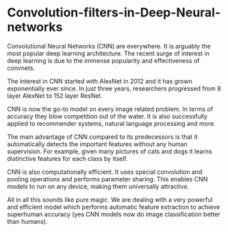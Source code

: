# Convolution-filters-in-Deep-Neural-networks

Convolutional Neural Networks (CNN) are everywhere. It is arguably the most popular deep learning architecture. The recent surge of interest in deep learning is due to the immense popularity and effectiveness of convnets. 

The interest in CNN started with AlexNet in 2012 and it has grown exponentially ever since. In just three years, researchers progressed from 8 layer AlexNet to 152 layer ResNet.

CNN is now the go-to model on every image related problem. In terms of accuracy they blow competition out of the water. It is also successfully applied to recommender systems, natural language processing and more. 

The main advantage of CNN compared to its predecessors is that it automatically detects the important features without any human supervision. For example, given many pictures of cats and dogs it learns distinctive features for each class by itself.

CNN is also computationally efficient. It uses special convolution and pooling operations and performs parameter sharing. This enables CNN models to run on any device, making them universally attractive.

All in all this sounds like pure magic. We are dealing with a very powerful and efficient model which performs automatic feature extraction to achieve superhuman accuracy (yes CNN models now do image classification better than humans).
